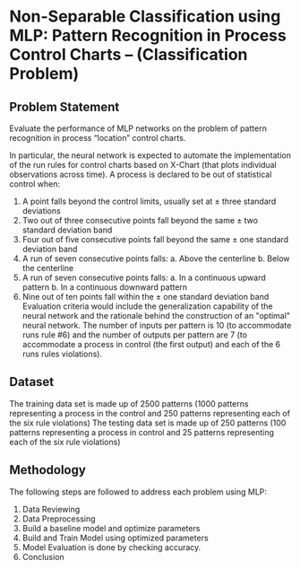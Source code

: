 # Non-Separable Classification using MLP: Pattern Recognition in Process Control Charts – (Classification Problem) 

## Problem Statement 
Evaluate the performance of MLP networks on the problem of pattern recognition in 
process “location” control charts. 

In particular, the neural network is expected to automate the implementation of the run 
rules for control charts based on X-Chart (that plots individual observations across time). 
A process is declared to be out of statistical control when: 
1. A point falls beyond the control limits, usually set at ± three standard deviations 
2. Two out of three consecutive points fall beyond the same ± two standard deviation 
band 
3. Four out of five consecutive points fall beyond the same ± one standard deviation 
band 
4. A run of seven consecutive points falls: 
 a. Above the centerline 
 b. Below the centerline 
5. A run of seven consecutive points falls: 
 a. In a continuous upward pattern 
 b. In a continuous downward pattern 
6. Nine out of ten points fall within the ± one standard deviation band 
Evaluation criteria would include the generalization capability of the neural network and 
the rationale behind the construction of an "optimal" neural network. 
The number of inputs per pattern is 10 (to accommodate runs rule #6) and the number 
of outputs per pattern are 7 (to accommodate a process in control (the first output) and 
each of the 6 runs rules violations). 

## Dataset 
The training data set is made up of 2500 patterns (1000 patterns representing a process in the control and 250 patterns representing each of the six rule violations) 
The testing data set is made up of 250 patterns (100 patterns representing a process in control and 25 patterns representing each of the six rule violations) 

## Methodology 
The following steps are followed to address each problem using MLP: 
1. Data Reviewing 
2. Data Preprocessing 
3. Build a baseline model and optimize parameters 
4. Build and Train Model using optimized parameters 
5. Model Evaluation is done by checking accuracy. 
6. Conclusion 
